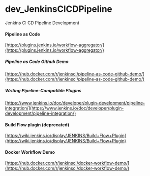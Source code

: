 # dev_JenkinsCICDPipeline
Jenkins CI CD Pipeline Development

#### Pipeline as Code
[https://plugins.jenkins.io/workflow-aggregator/](https://plugins.jenkins.io/workflow-aggregator/) <br/>

##### Pipeline as Code Github Demo
[https://hub.docker.com/r/jenkinsci/pipeline-as-code-github-demo/](https://hub.docker.com/r/jenkinsci/pipeline-as-code-github-demo/) <br/>


##### Writing Pipeline-Compatible Plugins
[https://www.jenkins.io/doc/developer/plugin-development/pipeline-integration/](https://www.jenkins.io/doc/developer/plugin-development/pipeline-integration/) <br/>


#### Build Flow plugin (deprecated)
[https://wiki.jenkins.io/display/JENKINS/Build+Flow+Plugin](https://wiki.jenkins.io/display/JENKINS/Build+Flow+Plugin) <br/>


#### Docker Workflow Demo
[https://hub.docker.com/r/jenkinsci/docker-workflow-demo/](https://hub.docker.com/r/jenkinsci/docker-workflow-demo/) <br/>


